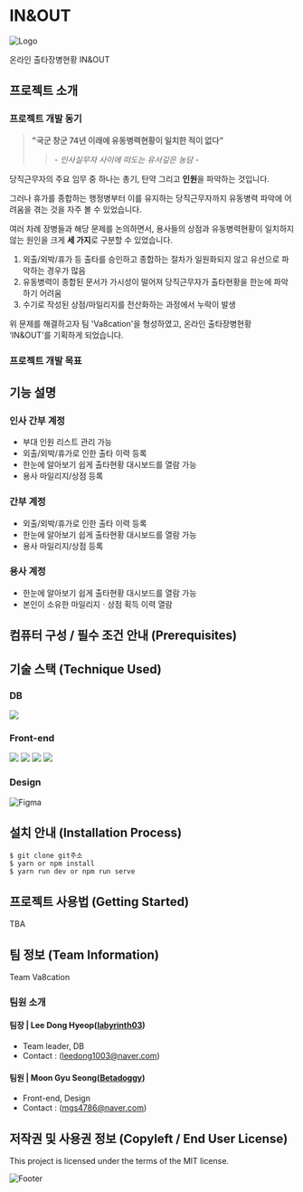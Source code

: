

# IN&OUT
![Logo](https://user-images.githubusercontent.com/55483479/192314612-2734729e-9ff9-4002-927f-2aeb55418a77.png)

온라인 출타장병현황 IN&OUT

## 프로젝트 소개
### 프로젝트 개발 동기
> **"국군 창군 74년 이래에 유동병력현황이 일치한 적이 없다"**
>> \- *인사실무자 사이에 떠도는 유서깊은 농담* \-

당직근무자의 주요 임무 중 하나는 총기, 탄약 그리고 **인원**을 파악하는 것입니다.

그러나 휴가를 종합하는 행정병부터 이를 유지하는 당직근무자까지 유동병력 파악에 어려움을 겪는 것을 자주 볼 수 있었습니다. 

여러 차례 장병들과 해당 문제를 논의하면서, 용사들의 상점과 유동병력현황이 일치하지 않는 원인을 크게 **세 가지**로 구분할 수 있었습니다.

1. 외출/외박/휴가 등 출타를 승인하고 종합하는 절차가 일원화되지 않고 유선으로 파악하는 경우가 많음
2. 유동병력이 종합된 문서가 가시성이 떨어져 당직근무자가 출타현황을 한눈에 파악하기 어려움
3. 수기로 작성된 상점/마일리지를 전산화하는 과정에서 누락이 발생

위 문제를 해결하고자 팀 'Va8cation'을 형성하였고,
온라인 출타장병현황 ‘IN&OUT’를 기획하게 되었습니다.

### 프로젝트 개발 목표


## 기능 설명
### 인사 간부 계정
- 부대 인원 리스트 관리 가능
- 외출/외박/휴가로 인한 출타 이력 등록
- 한눈에 알아보기 쉽게 출타현황 대시보드를 열람 가능
- 용사 마일리지/상점 등록
### 간부 계정
- 외출/외박/휴가로 인한 출타 이력 등록
- 한눈에 알아보기 쉽게 출타현황 대시보드를 열람 가능
- 용사 마일리지/상점 등록
### 용사 계정
- 한눈에 알아보기 쉽게 출타현황 대시보드를 열람 가능
- 본인이 소유한 마일리지ㆍ상점 획득 이력 열람


## 컴퓨터 구성 / 필수 조건 안내 (Prerequisites)


## 기술 스택 (Technique Used) 

### DB
<img src="https://img.shields.io/badge/firebase-FFFFFF?style=for-the-badge&logo=firebase&logoColor=orange"/>

### Front-end
<img src="https://img.shields.io/badge/html5-E34F26?style=for-the-badge&logo=html5&logoColor=white"> <img src="https://img.shields.io/badge/css-1572B6?style=for-the-badge&logo=css3&logoColor=white"> <img src="https://img.shields.io/badge/javascript-F7DF1E?style=for-the-badge&logo=javascript&logoColor=black"> <img src="https://img.shields.io/badge/vue.js-4FC08D?style=for-the-badge&logo=vue.js&logoColor=white">

### Design
![Figma](https://img.shields.io/badge/figma-%23F24E1E.svg?style=for-the-badge&logo=figma&logoColor=white)

## 설치 안내 (Installation Process)
```
$ git clone git주소
$ yarn or npm install
$ yarn run dev or npm run serve
```

## 프로젝트 사용법 (Getting Started)
TBA


## 팀 정보 (Team Information)
Team Va8cation
### 팀원 소개
#### 팀장 | Lee Dong Hyeop([labyrinth03](https://github.com/labyrinth03)) 
- Team leader, DB
- Contact : (leedong1003@naver.com)
#### 팀원 | Moon Gyu Seong([Betadoggy](https://github.com/Betadoggy))
- Front-end, Design
- Contact : (mgs4786@naver.com)

## 저작권 및 사용권 정보 (Copyleft / End User License)
This project is licensed under the terms of the MIT license.


![Footer](https://capsule-render.vercel.app/api?type=waving&color=auto&height=200&section=footer)
